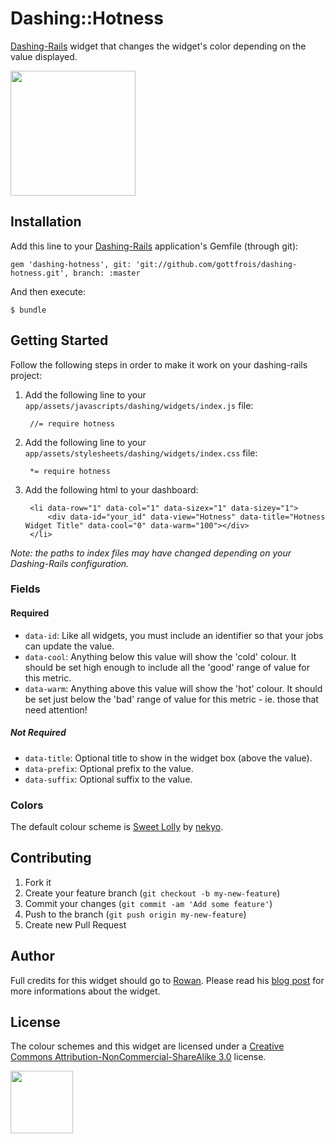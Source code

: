 # Dashing::Hotness

[Dashing-Rails](https://github.com/gottfrois/dashing-rails) widget that changes the widget's color depending on the value displayed.

<img src="http://dashboarddude.com/images/posts/dashing-hotness-widget/cool.png" width="200">

## Installation

Add this line to your [Dashing-Rails](https://github.com/gottfrois/dashing-rails) application's Gemfile (through git):

    gem 'dashing-hotness', git: 'git://github.com/gottfrois/dashing-hotness.git', branch: :master

And then execute:

    $ bundle

## Getting Started

Follow the following steps in order to make it work on your dashing-rails project:

1. Add the following line to your `app/assets/javascripts/dashing/widgets/index.js` file:

        //= require hotness

2. Add the following line to your `app/assets/stylesheets/dashing/widgets/index.css` file:

        *= require hotness

3. Add the following html to your dashboard:

        <li data-row="1" data-col="1" data-sizex="1" data-sizey="1">
            <div data-id="your_id" data-view="Hotness" data-title="Hotness Widget Title" data-cool="0" data-warm="100"></div>
        </li>

*Note: the paths to index files may have changed depending on your Dashing-Rails configuration.*

### Fields

#### Required

* `data-id`: Like all widgets, you must include an identifier so that your jobs can update the value.
* `data-cool`: Anything below this value will show the 'cold' colour. It should be set high enough to include all the 'good' range of value for this metric.
* `data-warm`: Anything above this value will show the 'hot' colour. It should be set just below the 'bad' range of value for this metric - ie. those that need attention!

##### Not Required

* `data-title`: Optional title to show in the widget box (above the value).
* `data-prefix`: Optional prefix to the value.
* `data-suffix`: Optional suffix to the value.

### Colors

The default colour scheme is [Sweet Lolly](http://www.colourlovers.com/palette/56122/Sweet_Lolly) by [nekyo](http://www.colourlovers.com/lover/nekoyo).

## Contributing

1. Fork it
2. Create your feature branch (`git checkout -b my-new-feature`)
3. Commit your changes (`git commit -am 'Add some feature'`)
4. Push to the branch (`git push origin my-new-feature`)
5. Create new Pull Request

## Author

Full credits for this widget should go to [Rowan](http://dashboarddude.com/). Please read his [blog post](http://dashboarddude.com/blog/2013/08/16/dashing-dashboard-widget-challenge-the-hotness/) for more informations about the widget.

## License

The colour schemes and this widget are licensed under a [Creative Commons Attribution-NonCommercial-ShareAlike 3.0](http://creativecommons.org/licenses/by-nc-sa/3.0/) license.

<img src="http://mirrors.creativecommons.org/presskit/buttons/88x31/png/by-nc-sa.png" width="100">
